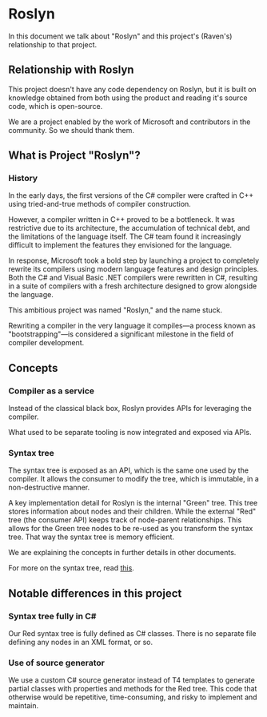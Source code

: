 # Roslyn

In this document we talk about "Roslyn" and this project's (Raven's) relationship to that project.

## Relationship with Roslyn

This project doesn't have any code dependency on Roslyn, but it is built on knowledge obtained from both using the product and reading it's source code, which is open-source.

We are a project enabled by the work of Microsoft and contributors in the community. So we should thank them.

## What is Project "Roslyn"?

### History

In the early days, the first versions of the C# compiler were crafted in C++ using tried-and-true methods of compiler construction.

However, a compiler written in C++ proved to be a bottleneck. It was restrictive due to its architecture, the accumulation of technical debt, and the limitations of the language itself. The C# team found it increasingly difficult to implement the features they envisioned for the language.

In response, Microsoft took a bold step by launching a project to completely rewrite its compilers using modern language features and design principles. Both the C# and Visual Basic .NET compilers were rewritten in C#, resulting in a suite of compilers with a fresh architecture designed to grow alongside the language.

This ambitious project was named "Roslyn," and the name stuck.

Rewriting a compiler in the very language it compiles—a process known as "bootstrapping"—is considered a significant milestone in the field of compiler development.

## Concepts

### Compiler as a service

Instead of the classical black box, Roslyn provides APIs for leveraging the compiler.

What used to be separate tooling is now integrated and exposed via APIs.

### Syntax tree

The syntax tree is exposed as an API, which is the same one used by the compiler. It allows the consumer to modify the tree, which is immutable, in a non-destructive manner.

A key implementation detail for Roslyn is the internal "Green" tree. This tree stores information about nodes and their children. While the external "Red" tree (the consumer API) keeps track of node-parent relationships. This allows for the Green tree nodes to be re-used as you transform the syntax tree. That way the syntax tree is memory efficient.

We are explaining the concepts in further details in other documents.

For more on the syntax tree, read [this](syntax-tree.md).

## Notable differences in this project

### Syntax tree fully in C#

Our Red syntax tree is fully defined as C# classes. There is no separate file defining any nodes in an XML format, or so.

### Use of source generator

We use a custom C# source generator instead of T4 templates to generate partial classes with properties and methods for the Red tree. This code that otherwise would be repetitive, time-consuming, and risky to implement and maintain.